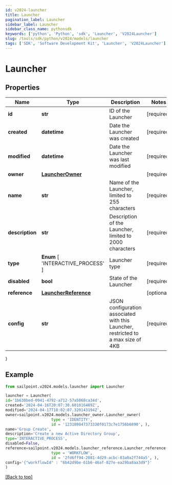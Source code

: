 ```yaml
---
id: v2024-launcher
title: Launcher
pagination_label: Launcher
sidebar_label: Launcher
sidebar_class_name: pythonsdk
keywords: ['python', 'Python', 'sdk', 'Launcher', 'V2024Launcher'] 
slug: /tools/sdk/python/v2024/models/launcher
tags: ['SDK', 'Software Development Kit', 'Launcher', 'V2024Launcher']
---
```


# Launcher


## Properties

Name | Type | Description | Notes
------------ | ------------- | ------------- | -------------
**id** | **str** | ID of the Launcher | [required]
**created** | **datetime** | Date the Launcher was created | [required]
**modified** | **datetime** | Date the Launcher was last modified | [required]
**owner** | [**LauncherOwner**](launcher-owner) |  | [required]
**name** | **str** | Name of the Launcher, limited to 255 characters | [required]
**description** | **str** | Description of the Launcher, limited to 2000 characters | [required]
**type** |  **Enum** [  'INTERACTIVE_PROCESS' ] | Launcher type | [required]
**disabled** | **bool** | State of the Launcher | [required]
**reference** | [**LauncherReference**](launcher-reference) |  | [optional] 
**config** | **str** | JSON configuration associated with this Launcher, restricted to a max size of 4KB  | [required]
}

## Example

```python
from sailpoint.v2024.models.launcher import Launcher

launcher = Launcher(
id='1b630bed-0941-4792-a712-57a5868ca34d',
created='2024-04-16T20:07:30.601016489Z',
modified='2024-04-17T18:02:07.320143194Z',
owner=sailpoint.v2024.models.launcher_owner.Launcher_owner(
                    type = 'IDENTITY', 
                    id = '123180847373330f0173c7e1756b6890', ),
name='Group Create',
description='Create a new Active Directory Group',
type='INTERACTIVE_PROCESS',
disabled=False,
reference=sailpoint.v2024.models.launcher_reference.Launcher_reference(
                    type = 'WORKFLOW', 
                    id = '2fd6ff94-2081-4d29-acbc-83a0a2f744a5', ),
config='{"workflowId" : "6b42d9be-61b6-46af-827e-ea29ba8aa3d9"}'
)

```
[[Back to top]](#) 

